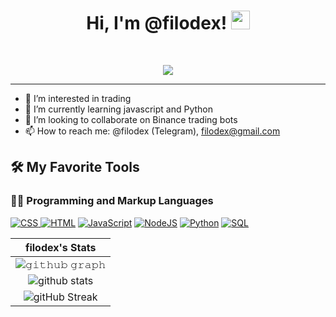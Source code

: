 <h1 align="center">
Hi, I'm @filodex!
  <img src="https://media.giphy.com/media/hvRJCLFzcasrR4ia7z/giphy.gif" width="30"></h1>
<br/>
<p align="center"><img src="https://readme-typing-svg.herokuapp.com/?lines=Javascript+%26+Python+Programmer;Trader%2C+Freelancer;&center=true&width=480&height=45">
</p>     




-------------------------
- 👀 I’m interested in trading
- 🌱 I’m currently learning javascript and Python
- 💞️ I’m looking to collaborate on Binance trading bots
- 📫 How to reach me: @filodex (Telegram), filodex@gmail.com

## 🛠️ My Favorite Tools
### 👨‍💻 Programming and Markup Languages

<p>
    <a href="#"><img alt="CSS" src="https://img.shields.io/badge/CSS%20-%231572B6.svg?logo=css3&logoColor=white">
    <a href="#"><img alt="HTML" src="https://img.shields.io/badge/HTML%20-%23E34F26.svg?logo=html5&logoColor=white"></a>
    <a href="#"><img alt="JavaScript" src="https://img.shields.io/badge/JavaScript%20-%23F7DF1E.svg?logo=javascript&logoColor=black"></a>
    <a href="#"><img alt="NodeJS" src="https://img.shields.io/badge/Node.js%20-%2343853D.svg?logo=node.js&logoColor=white"></a>
    <a href="#"><img alt="Python" src="https://img.shields.io/badge/Python%20-%2314354C.svg?logo=python&logoColor=white"></a>
    <a href="#"><img alt="SQL" src="https://img.shields.io/badge/SQL%20-%23025E8C.svg?logo=amazon-dynamodb&logoColor=white"></a>
</p>

  
  

|                                                         filodex's Stats                                                            |
| :---------------------------------------------------------------------------------------------------------------------------------: |
| ![𝚐𝚒𝚝𝚑𝚞𝚋 𝚐𝚛𝚊𝚙𝚑](https://activity-graph.herokuapp.com/graph?username=filodex&theme=react-dark&hide_border=true&area=true) |
|        ![github stats](https://github-readme-stats.vercel.app/api?username=filodex&show_icons=true&theme=algolia)        |
|              ![gitHub Streak](https://github-readme-streak-stats.herokuapp.com/?user=filodex&theme=algolia)              |

                                                                                                                                                                   

